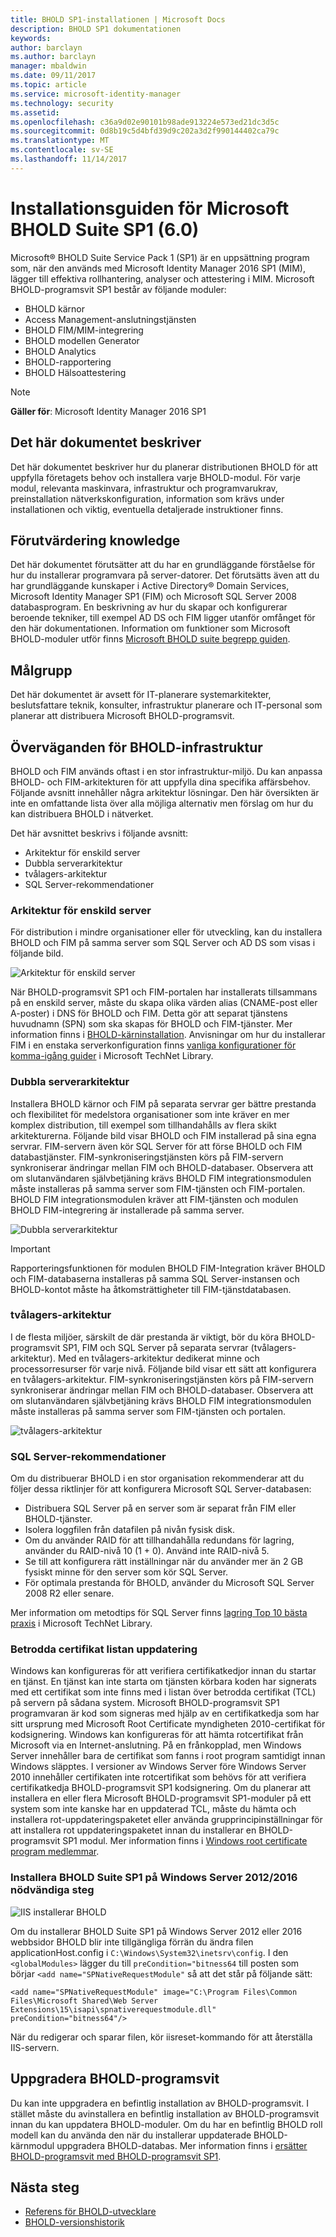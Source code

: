 ```yaml
---
title: BHOLD SP1-installationen | Microsoft Docs
description: BHOLD SP1 dokumentationen
keywords: 
author: barclayn
ms.author: barclayn
manager: mbaldwin
ms.date: 09/11/2017
ms.topic: article
ms.service: microsoft-identity-manager
ms.technology: security
ms.assetid: 
ms.openlocfilehash: c36a9d02e90101b98ade913224e573ed21dc3d5c
ms.sourcegitcommit: 0d8b19c5d4bfd39d9c202a3d2f990144402ca79c
ms.translationtype: MT
ms.contentlocale: sv-SE
ms.lasthandoff: 11/14/2017
---
```

# <a name="microsoft-bhold-suite-sp1-60-installation-guide"></a>Installationsguiden för Microsoft BHOLD Suite SP1 (6.0)

Microsoft® BHOLD Suite Service Pack 1 (SP1) är en uppsättning program som, när den används med Microsoft Identity Manager 2016 SP1 (MIM), lägger till effektiva rollhantering, analyser och attestering i MIM. Microsoft BHOLD-programsvit SP1 består av följande moduler:

- BHOLD kärnor
- Access Management-anslutningstjänsten
- BHOLD FIM/MIM-integrering
- BHOLD modellen Generator
- BHOLD Analytics
- BHOLD-rapportering
- BHOLD Hälsoattestering


>[!NOTE]
**Gäller för**: Microsoft Identity Manager 2016 SP1

## <a name="what-this-document-covers"></a>Det här dokumentet beskriver

Det här dokumentet beskriver hur du planerar distributionen BHOLD för att uppfylla företagets behov och installera varje BHOLD-modul. För varje modul, relevanta maskinvara, infrastruktur och programvarukrav, preinstallation nätverkskonfiguration, information som krävs under installationen och viktig, eventuella detaljerade instruktioner finns.

## <a name="pre-requisite-knowledge"></a>Förutvärdering knowledge

Det här dokumentet förutsätter att du har en grundläggande förståelse för hur du installerar programvara på server-datorer. Det förutsätts även att du har grundläggande kunskaper i Active Directory® Domain Services, Microsoft Identity Manager SP1 (FIM) och Microsoft SQL Server 2008 databasprogram. En beskrivning av hur du skapar och konfigurerar beroende tekniker, till exempel AD DS och FIM ligger utanför omfånget för den här dokumentationen. Information om funktioner som Microsoft BHOLD-moduler utför finns [Microsoft BHOLD suite begrepp guiden](https://technet.microsoft.com/library/jj134102(v=ws.10).aspx).

## <a name="audience"></a>Målgrupp

Det här dokumentet är avsett för IT-planerare systemarkitekter, beslutsfattare teknik, konsulter, infrastruktur planerare och IT-personal som planerar att distribuera Microsoft BHOLD-programsvit.

## <a name="bhold-infrastructure-considerations"></a>Överväganden för BHOLD-infrastruktur

BHOLD och FIM används oftast i en stor infrastruktur-miljö. Du kan anpassa BHOLD- och FIM-arkitekturen för att uppfylla dina specifika affärsbehov. Följande avsnitt innehåller några arkitektur lösningar. Den här översikten är inte en omfattande lista över alla möjliga alternativ men förslag om hur du kan distribuera BHOLD i nätverket.
 
Det här avsnittet beskrivs i följande avsnitt:

- Arkitektur för enskild server
- Dubbla serverarkitektur
- tvålagers-arkitektur
- SQL Server-rekommendationer

### <a name="single-server-architecture"></a>Arkitektur för enskild server

För distribution i mindre organisationer eller för utveckling, kan du installera BHOLD och FIM på samma server som SQL Server och AD DS som visas i följande bild.
 
![Arkitektur för enskild server](media/bhold-installation-guide/single.png)

När BHOLD-programsvit SP1 och FIM-portalen har installerats tillsammans på en enskild server, måste du skapa olika värden alias (CNAME-post eller A-poster) i DNS för BHOLD och FIM. Detta gör att separat tjänstens huvudnamn (SPN) som ska skapas för BHOLD och FIM-tjänster. Mer information finns i [BHOLD-kärninstallation](https://technet.microsoft.com/library/jj134095(v=ws.10).aspx).
Anvisningar om hur du installerar FIM i en enstaka serverkonfiguration finns [vanliga konfigurationer för komma-igång guider](https://technet.microsoft.com/library/ff575965.aspx) i Microsoft TechNet Library.

### <a name="dual-server-architecture"></a>Dubbla serverarkitektur

Installera BHOLD kärnor och FIM på separata servrar ger bättre prestanda och flexibilitet för medelstora organisationer som inte kräver en mer komplex distribution, till exempel som tillhandahålls av flera skikt arkitekturerna. Följande bild visar BHOLD och FIM installerad på sina egna servrar. FIM-servern även kör SQL Server för att förse BHOLD och FIM databastjänster. FIM-synkroniseringstjänsten körs på FIM-servern synkroniserar ändringar mellan FIM och BHOLD-databaser. Observera att om slutanvändaren självbetjäning krävs BHOLD FIM integrationsmodulen måste installeras på samma server som FIM-tjänsten och FIM-portalen. BHOLD FIM integrationsmodulen kräver att FIM-tjänsten och modulen BHOLD FIM-integrering är installerade på samma server.

![Dubbla serverarkitektur](media/bhold-installation-guide/dual.png)

>[!IMPORTANT]
Rapporteringsfunktionen för modulen BHOLD FIM-Integration kräver BHOLD och FIM-databaserna installeras på samma SQL Server-instansen och BHOLD-kontot måste ha åtkomsträttigheter till FIM-tjänstdatabasen.

### <a name="two-tier-architecture"></a>tvålagers-arkitektur

I de flesta miljöer, särskilt de där prestanda är viktigt, bör du köra BHOLD-programsvit SP1, FIM och SQL Server på separata servrar (tvålagers-arkitektur). Med en tvålagers-arkitektur dedikerat minne och processorresurser för varje nivå. Följande bild visar ett sätt att konfigurera en tvålagers-arkitektur. FIM-synkroniseringstjänsten körs på FIM-servern synkroniserar ändringar mellan FIM och BHOLD-databaser. Observera att om slutanvändaren självbetjäning krävs BHOLD FIM integrationsmodulen måste installeras på samma server som FIM-tjänsten och portalen.

![tvålagers-arkitektur](media/bhold-installation-guide/two-tier.png)

### <a name="sql-server-recommendations"></a>SQL Server-rekommendationer

Om du distribuerar BHOLD i en stor organisation rekommenderar att du följer dessa riktlinjer för att konfigurera Microsoft SQL Server-databasen:

- Distribuera SQL Server på en server som är separat från FIM eller BHOLD-tjänster.
- Isolera loggfilen från datafilen på nivån fysisk disk.
- Om du använder RAID för att tillhandahålla redundans för lagring, använder du RAID-nivå 10 (1 + 0). Använd inte RAID-nivå 5.
- Se till att konfigurera rätt inställningar när du använder mer än 2 GB fysiskt minne för den server som kör SQL Server.
- För optimala prestanda för BHOLD, använder du Microsoft SQL Server 2008 R2 eller senare.

Mer information om metodtips för SQL Server finns [lagring Top 10 bästa praxis](https://www.microsoft.com/technet/prodtechnol/sql/bestpractice/storage-top-10.mspx) i Microsoft TechNet Library.

### <a name="trusted-certificates-list-update"></a>Betrodda certifikat listan uppdatering

Windows kan konfigureras för att verifiera certifikatkedjor innan du startar en tjänst. En tjänst kan inte starta om tjänsten körbara koden har signerats med ett certifikat som inte finns med i listan över betrodda certifikat (TCL) på servern på sådana system. Microsoft BHOLD-programsvit SP1 programvaran är kod som signeras med hjälp av en certifikatkedja som har sitt ursprung med Microsoft Root Certificate myndigheten 2010-certifikat för kodsignering.
Windows kan konfigureras för att hämta rotcertifikat från Microsoft via en Internet-anslutning. På en frånkopplad, men Windows Server innehåller bara de certifikat som fanns i root program samtidigt innan Windows släpptes. I versioner av Windows Server före Windows Server 2010 innehåller certifikaten inte rotcertifikat som behövs för att verifiera certifikatkedja BHOLD-programsvit SP1 kodsignering. Om du planerar att installera en eller flera Microsoft BHOLD-programsvit SP1-moduler på ett system som inte kanske har en uppdaterad TCL, måste du hämta och installera rot-uppdateringspaketet eller använda grupprincipinställningar för att installera rot uppdateringspaketet innan du installerar en BHOLD-programsvit SP1 modul. Mer information finns i [Windows root certificate program medlemmar](http://support.microsoft.com/kb/931125).

### <a name="installing-bhold-suite-sp1-on-windows-server-20122016-required-step"></a>Installera BHOLD Suite SP1 på Windows Server 2012/2016 nödvändiga steg 

![IIS installerar BHOLD](media/bhold-installation-guide/iis-install-bhold.png)

Om du installerar BHOLD Suite SP1 på Windows Server 2012 eller 2016 webbsidor BHOLD blir inte tillgängliga förrän du ändra filen applicationHost.config i ```C:\Windows\System32\inetsrv\config```. I den ```<globalModules>``` lägger du till ```preCondition="bitness64``` till posten som börjar ```<add name="SPNativeRequestModule"``` så att det står på följande sätt:

```<add name="SPNativeRequestModule" image="C:\Program Files\Common Files\Microsoft Shared\Web Server Extensions\15\isapi\spnativerequestmodule.dll" preCondition="bitness64"/>```

När du redigerar och sparar filen, kör iisreset-kommando för att återställa IIS-servern.


## <a name="upgrading-bhold-suite"></a>Uppgradera BHOLD-programsvit

Du kan inte uppgradera en befintlig installation av BHOLD-programsvit. I stället måste du avinstallera en befintlig installation av BHOLD-programsvit innan du kan uppdatera BHOLD-moduler. Om du har en befintlig BHOLD roll modell kan du använda den när du installerar uppdaterade BHOLD-kärnmodul uppgradera BHOLD-databas. Mer information finns i [ersätter BHOLD-programsvit med BHOLD-programsvit SP1](https://technet.microsoft.com/en-us/library/jj874043(v=ws.10).aspx).


## <a name="next-steps"></a>Nästa steg

- [Referens för BHOLD-utvecklare](../reference/mim2016-bhold-developer-reference.md)
- [BHOLD-versionshistorik](../reference/version-bhold-history.md)
